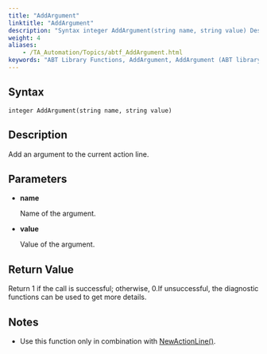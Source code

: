```yaml
--- 
title: "AddArgument"
linktitle: "AddArgument"
description: "Syntax integer AddArgument(string name, string value) Description Add an argument to the current action line. Parameters name Name of the argument. value Value of the argument. Return Value Return 1 ..."
weight: 4
aliases: 
    - /TA_Automation/Topics/abtf_AddArgument.html
keywords: "ABT Library Functions, AddArgument, AddArgument (ABT library function)"
---
```


## Syntax

`integer AddArgument(string name, string value)`

## Description

Add an argument to the current action line.

## Parameters

-   **name**

    Name of the argument.

-   **value**

    Value of the argument.


## Return Value

Return 1 if the call is successful; otherwise, 0.If unsuccessful, the diagnostic functions can be used to get more details.

## Notes

-   Use this function only in combination with [NewActionLine\(\)](/automation-guide/action-based-testing-language/testarchitect-automation-classes/engine-class-methods/newactionline).




